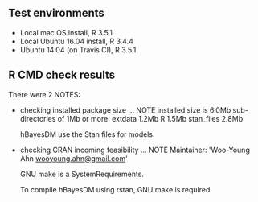 ## Test environments

* Local mac OS install, R 3.5.1
* Local Ubuntu 16.04 install, R 3.4.4
* Ubuntu 14.04 (on Travis CI), R 3.5.1

## R CMD check results

There were 2 NOTES:

* checking installed package size ... NOTE
  installed size is  6.0Mb
  sub-directories of 1Mb or more:
    extdata      1.2Mb
    R            1.5Mb
    stan_files   2.8Mb
  
  hBayesDM use the Stan files for models.

* checking CRAN incoming feasibility ... NOTE
  Maintainer: 'Woo-Young Ahn <wooyoung.ahn@gmail.com>'
  
  GNU make is a SystemRequirements.

  To compile hBayesDM using rstan, GNU make is required.
